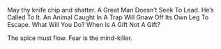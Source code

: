May thy knife chip and shatter.
A Great Man Doesn’t Seek To Lead. He’s Called To It.
An Animal Caught In A Trap Will Gnaw Off Its Own Leg To Escape. What Will You Do?
When Is A Gift Not A Gift?

The spice must flow.
Fear is the mind-killer.
